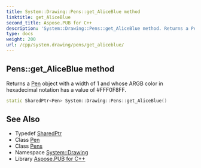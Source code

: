 ```yaml
---
title: System::Drawing::Pens::get_AliceBlue method
linktitle: get_AliceBlue
second_title: Aspose.PUB for C++
description: 'System::Drawing::Pens::get_AliceBlue method. Returns a Pen object with a width of 1 and whose ARGB color in hexadecimal notation has a value of #FFF0F8FF in C++.'
type: docs
weight: 200
url: /cpp/system.drawing/pens/get_aliceblue/
---
```

## Pens::get_AliceBlue method


Returns a [Pen](../../pen/) object with a width of 1 and whose ARGB color in hexadecimal notation has a value of #FFF0F8FF.

```cpp
static SharedPtr<Pen> System::Drawing::Pens::get_AliceBlue()
```

## See Also

* Typedef [SharedPtr](../../../system/sharedptr/)
* Class [Pen](../../pen/)
* Class [Pens](../)
* Namespace [System::Drawing](../../)
* Library [Aspose.PUB for C++](../../../)

